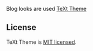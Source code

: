 Blog looks are used [TeXt Theme](https://github.com/kitian616/jekyll-TeXt-theme)

## License

TeXt Theme is [MIT licensed](https://github.com/kitian616/jekyll-TeXt-theme/blob/master/LICENSE).
